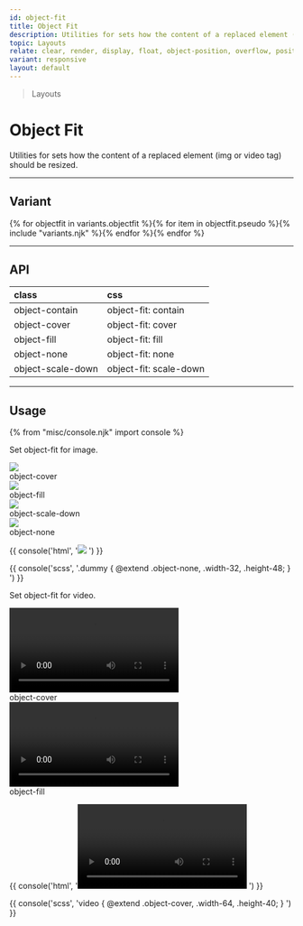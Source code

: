 ```yaml
---
id: object-fit
title: Object Fit
description: Utilities for sets how the content of a replaced element (img or video tag) should be resized.
topic: Layouts
relate: clear, render, display, float, object-position, overflow, position, top/bottom/left/right, visibility, z-index
variant: responsive
layout: default
---
```


> Layouts

# Object Fit

Utilities for sets how the content of a replaced element (img or video tag) should be resized.

---

## Variant

<div class="flex flex-gap-2 flex-wrap justify-start items-center">{% for objectfit in variants.objectfit %}{% for item in objectfit.pseudo %}{% include "variants.njk" %}{% endfor %}{% endfor %}</div>

---

## API

| <span class="padding-x-3 padding-y-1 text-white bg-shade-granite-5 font-semibold curve-border-md">class</span> | <span class="padding-x-3 padding-y-1 text-white bg-shade-granite-5 font-semibold curve-border-md">css</span> |
|:--|:--|
| object-contain | object-fit: contain |
| object-cover | object-fit: cover |
| object-fill | object-fit: fill |
| object-none | object-fit: none |
| object-scale-down | object-fit: scale-down |

---

## Usage

{% from "misc/console.njk" import console %}

Set object-fit for image.

<div class="padding-4 margin-y-2 margin-x-auto">
  <div class="max-width-lg flex flex-row flex-gap-4 justify-center items-center">
    <div class="flex-shrink-0">
      <div class="bg-tint-granite-5 overflow-hidden curve-border-lg">
        <img class="width-32 height-48 bg-gray-2 object-cover" src="https://picsum.photos/600?=1">
      </div>
      <div class="padding-t-2 text-sm text-center">
        object-cover
      </div>
    </div>
    <div class="flex-shrink-0">
      <div class="bg-tint-granite-5 overflow-hidden curve-border-lg">
        <img class="width-32 height-48 object-fill" src="https://picsum.photos/600?=1">
      </div>
      <div class="padding-t-2 text-sm text-center">
        object-fill
      </div>
    </div>
    <div class="flex-shrink-0">
      <div class="bg-tint-granite-5 overflow-hidden curve-border-lg">
        <img class="width-32 height-48 object-scale-down" src="https://picsum.photos/600?=1">
      </div>
      <div class="padding-t-2 text-sm text-center">
        object-scale-down
      </div>
    </div>
    <div class="flex-shrink-0">
      <div class="bg-tint-granite-5 overflow-hidden curve-border-lg">
        <img class="width-32 height-48 object-none" src="https://picsum.photos/600?=1">
      </div>
      <div class="padding-t-2 text-sm text-center">
        object-none
      </div>
    </div>
  </div>
</div>

{{ console('html',
'<img class="object-none ... width-32 height-48" src="...">
') }}

{{ console('scss',
'.dummy {
    @extend
      .object-none,
      .width-32,
      .height-48;
}
') }}

Set object-fit for video.

<div class="padding-4 margin-y-2 margin-x-auto">
  <div class="max-width-lg flex flex-row flex-gap-4 justify-center items-center">
    <div class="flex-shrink-0">
      <div class="bg-tint-granite-5 overflow-hidden curve-border-lg">
        <video class="width-64 height-32 bg-tint-granite-5 object-cover" controls>
          <source src="https://www.w3schools.com/html/movie.mp4" type="video/mp4">
        </video>
      </div>
      <div class="padding-t-2 text-sm text-center">
        object-cover
      </div>
    </div>
    <div class="flex-shrink-0">
      <div class="bg-tint-granite-5 overflow-hidden curve-border-lg">
        <video class="width-64 height-32 bg-tint-granite-5 object-fill" controls>
          <source src="https://www.w3schools.com/html/movie.mp4" type="video/mp4">
        </video>
      </div>
      <div class="padding-t-2 text-sm text-center">
        object-fill
      </div>
    </div>
  </div>
</div>

{{ console('html',
'<video class="object-cover ... width-64 height-40" controls>
    <source src="..." type="video/mp4">
  </video>
') }}

{{ console('scss',
'video {
    @extend
      .object-cover,
      .width-64,
      .height-40;
}
') }}
